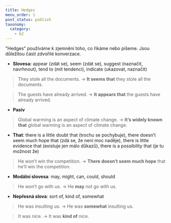 ```yaml
---
title: Hedges
menu_order: 1
post_status: publish
taxonomy:
  category:
    - b2
---
```


"Hedges" používáme k zjemnění toho, co říkáme nebo píšeme. Jsou důležitou částí zdvořilé konverzace.

- **Slovesa:** appear (zdát se), seem (zdát se), suggest (naznačit, navrhnout), tend to (mít tendenci), indicate (ukazovat, naznačit)

> They stole all the documents. → **It seems that** they stole all the documents.

> The guests have already arrived. → **It appears that** the guests have already arrived.

- **Pasiv**

> Global warming is an aspect of climate change. → **It’s widely known that** global warming is an aspect of climate change.

- **That**: there is a little doubt that (trochu se pochybuje), there doesn’t seem much hope that (zdá se, že není moc naděje), there is little evidence that (existuje jen málo důkazů), there is a possibility that (je tu možnost že)

> He won’t win the competition. → **There doesn’t seem much hope** that he’ll win the competition.

- **Modální slovesa**: may, might, can, could, should

> He won’t go with us. → He **may** not go with us.

- **Nepřesná slova**: sort of, kind of, somewhat

> He was insulting us. → He was **somewhat** insulting us.

> It was nice. → It was **kind of** nice.
